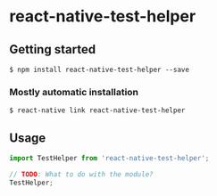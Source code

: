 # react-native-test-helper

## Getting started

`$ npm install react-native-test-helper --save`

### Mostly automatic installation

`$ react-native link react-native-test-helper`

## Usage
```javascript
import TestHelper from 'react-native-test-helper';

// TODO: What to do with the module?
TestHelper;
```
